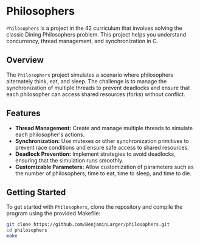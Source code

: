 # Philosophers

`Philosophers` is a project in the 42 curriculum that involves solving the classic Dining Philosophers problem. This project helps you understand concurrency, thread management, and synchronization in C.

## Overview

The `Philosophers` project simulates a scenario where philosophers alternately think, eat, and sleep. The challenge is to manage the synchronization of multiple threads to prevent deadlocks and ensure that each philosopher can access shared resources (forks) without conflict.

## Features

- **Thread Management:** Create and manage multiple threads to simulate each philosopher's actions.
- **Synchronization:** Use mutexes or other synchronization primitives to prevent race conditions and ensure safe access to shared resources.
- **Deadlock Prevention:** Implement strategies to avoid deadlocks, ensuring that the simulation runs smoothly.
- **Customizable Parameters:** Allow customization of parameters such as the number of philosophers, time to eat, time to sleep, and time to die.

## Getting Started

To get started with `Philosophers`, clone the repository and compile the program using the provided Makefile:

```bash
git clone https://github.com/BenjaminLarger/philosophers.git
cd philosophers
make

